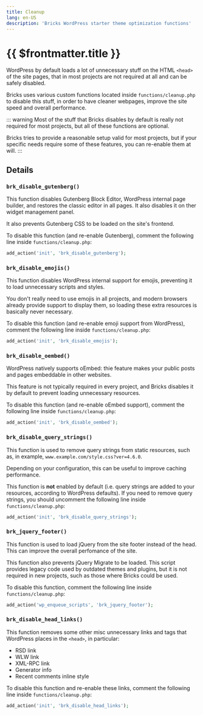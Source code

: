 ```yaml
---
title: Cleanup
lang: en-US
description: 'Bricks WordPress starter theme optimization functions'
---
```


# {{ $frontmatter.title }}

WordPress by default loads a lot of unnecessary stuff on the HTML `<head>` of the site pages, that in most projects are not required at all and can be safely disabled.

Bricks uses various custom functions located inside `functions/cleanup.php` to disable this stuff, in order to have cleaner webpages, improve the site speed and overall performance.

::: warning
Most of the stuff that Bricks disables by default is really not required for most projects, but all of these functions are optional.

Bricks tries to provide a reasonable setup valid for most projects, but if your specific needs require some of these features, you can re-enable them at will.
:::

## Details

### `brk_disable_gutenberg()`

This function disables Gutenberg Block Editor, WordPress internal page builder, and restores the classic editor in all pages. It also disables it on ther widget management panel.

It also prevents Gutenberg CSS to be loaded on the site's frontend.

To disable this function (and re-enable Gutenberg), comment the following line inside `functions/cleanup.php`:

```php
add_action('init', 'brk_disable_gutenberg');
```

### `brk_disable_emojis()`

This function disables WordPress internal support for emojis, preventing it to load unnecessary scripts and styles.

You don't really need to use emojis in all projects, and modern browsers already provide support to display them, so loading these extra resources is basically never necessary.

To disable this function (and re-enable emoji support from WordPress), comment the following line inside `functions/cleanup.php`:

```php
add_action('init', 'brk_disable_emojis'); 
```

### `brk_disable_oembed()`

WordPress natively supports oEmbed: thie feature makes your public posts and pages embeddable in other websites.

This feature is not typically required in every project, and Bricks disables it by default to prevent loading unnecessary resources.

To disable this function (and re-enable oEmbed support), comment the following line inside `functions/cleanup.php`:

```php
add_action('init', 'brk_disable_oembed');
```

### `brk_disable_query_strings()`

This function is used to remove query strings from static resources, such as, in example, `www.example.com/style.css?ver=4.6.0`.

Depending on your configuration, this can be useful to improve caching performance.

This function is **not** enabled by default (i.e. query strings are added to your resources, according to WordPress defaults). If you need to remove query strings, you should uncomment the following line inside `functions/cleanup.php`:

```php
add_action('init', 'brk_disable_query_strings');
```

### `brk_jquery_footer()`

This function is used to load jQuery from the site footer instead of the head. This can improve the overall perfomance of the site.

This function also prevents jQuery Migrate to be loaded. This script provides legacy code used by outdated themes and plugins, but it is not required in new projects, such as those where Bricks could be used.

To disable this function, comment the following line inside `functions/cleanup.php`:

```php
add_action('wp_enqueue_scripts', 'brk_jquery_footer');
```

### `brk_disable_head_links()`

This function removes some other misc unnecessary links and tags that WordPress places in the `<head>`, in particular:

-   RSD link
-   WLW link
-   XML-RPC link
-   Generator info
-   Recent comments inline style

To disable this function and re-enable these links, comment the following line inside `functions/cleanup.php`:

```php
add_action('init', 'brk_disable_head_links');
```
